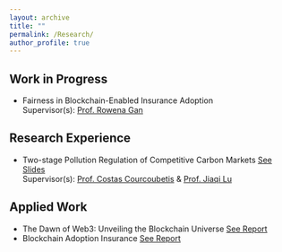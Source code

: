```yaml
---
layout: archive
title: ""
permalink: /Research/
author_profile: true
---
```



## Work in Progress
* Fairness in Blockchain-Enabled Insurance Adoption<br>
Supervisor(s): [Prof. Rowena Gan](https://www.smu.edu/cox/Our-People-and-Community/Faculty/Rowena-J-Gan)

## Research Experience
* Two-stage Pollution Regulation of Competitive Carbon Markets [See Slides](https://docs.google.com/presentation/d/1pmbLB8UuMx-KbecMRhVRz1Z3nRTvz_DZ/edit?usp=sharing&ouid=102987446174325516956&rtpof=true&sd=true)<br>
Supervisor(s): [Prof. Costas Courcoubetis](https://scholar.google.com/citations?user=_vDxlTUAAAAJ&hl=en) & [Prof. Jiaqi Lu](https://sites.google.com/view/jiaqilu)<br>

## Applied Work
* The Dawn of Web3: Unveiling the Blockchain Universe [See Report](https://docs.google.com/presentation/d/1CRD6j3VAVv9fjjhZYdXuVVZUE5W0aeGu/edit#slide=id.p1)<br>
* Blockchain Adoption Insurance
 [See Report](https://docs.google.com/presentation/d/1enVs48XDY64d3ZvmA56-WsSMO0I_ya9d/edit#slide=id.p1)<br>

